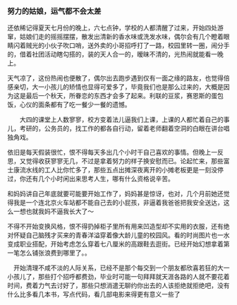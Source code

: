 ### 努力的姑娘，运气都不会太差

  还依稀记得夏天七月份的晚上，六七点钟，学校的人都清醒了过来，开始四处游窜，姑娘们走的摇摇摆摆，散发出清新的香水味或洗发水味，偶尔会有几个瞪着眼睛闪着贼光的小伙子吹口哨，送外卖的小哥招呼打了一路，校园里转一圈，闹分手的，借着社团活动瞎勾搭的，装的天人合一的，暧昧不清的，光热闹就能看一晚上。

  天气凉了，这份热闹也便散了，偶尔出去跑步遇到仅有一面之缘的路友，也觉得倍感亲切，大一小孩儿的矫情也显得可爱多了，毕竟我们也是那么过来的，大概是因为这是最后一个秋天，所眷恋的东西才会多了起来。利联的豆浆，赛恩斯的蛋包饭，心仪的面条都有了吃一餐少一餐的遗憾。

　　大四的课堂上人数寥寥，校方变着法儿逼我们上课，上课的人都忙着自己的事儿，考研的，公务员的，找工作的都各自行动，留着老师翻着空洞的白眼在讲台唱独角戏。

  依旧是每天假装很忙，恨不得每天多出几个小时干自己喜欢的事情。但晚上一反思，又觉得收获寥寥无几，不过是拿着努力的样子换安慰而已。论起忙来，那些富士康流水线的工人比你忙多了，那些五点出摊深夜离开的小摊老板更是一刻没停过，你还有几个小时闲出来思考人生，哪有什么资格说辛苦。

   和妈妈讲自己年底就要可能要开始工作了，妈妈甚是惊讶，也对，几个月前她还觉得我是一个连北京火车站都不能自己去的小屁孩，非逼着我爸爸把我安全送达，这么一想也就我妈不逼我长大了～

 不得不开始变换风格，恨不得扔掉柜子里所有用来凹造型却不实用的衣服，还有绝对怀疑自己脑残才买来的青春洋溢穿着像大龄儿童的校园风。看的时尚图片也一水变成职业搭配，开始考虑怎么穿着七八厘米的高跟鞋去逛街。已经开始幻想拿着第一笔怎么铺张浪费到哪里了。。

 　开始清理不咸不淡的人际关系，已经不是那个每交到一个朋友都欣喜若狂的大一小孩儿了，那些打个招呼都费劲，毕业时可能一句拜拜就天涯各路的人就不要花着时间，费着力气去讨好了，那些只想消遣无聊约你出去的人该拒绝就拒绝吧，没有什么比多看几本书，写点代码，看几部电影来得更有意义一些了
